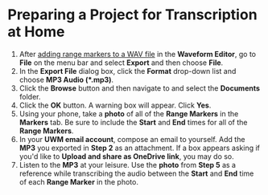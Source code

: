 # Preparing a Project for Transcription at Home

1. After [adding range markers to a WAV file](adding-range-markers-to-wav-file.md) in the **Waveform Editor**, go to **File** on the menu bar and select **Export** and then choose **File**.
2. In the **Export File** dialog box, click the **Format** drop-down list and choose **MP3 Audio (\*.mp3)**.
3. Click the **Browse** button and then navigate to and select the **Documents** folder.
4. Click the **OK** button. A warning box will appear. Click **Yes**.
5. Using your phone, take a **photo** of all of the **Range Markers** in the **Markers** tab. Be sure to include the **Start** and **End** times for all of the **Range Markers**.
6. In your **UWM email account**, compose an email to yourself. Add the **MP3** you exported in **Step 2** as an attachment. If a box appears asking if you'd like to **Upload and share as OneDrive link**, you may do so.
7. Listen to the **MP3** at your leisure. Use the **photo** from **Step 5** as a reference while transcribing the audio between the **Start** and **End** time of each **Range Marker** in the photo.
